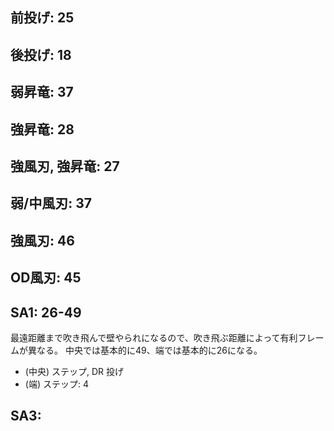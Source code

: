 ## 前投げ: 25

## 後投げ: 18

## 弱昇竜: 37

## 強昇竜: 28

## 強風刃, 強昇竜: 27

## 弱/中風刃: 37

## 強風刃: 46

## OD風刃: 45

## SA1: 26-49

最遠距離まで吹き飛んで壁やられになるので、吹き飛ぶ距離によって有利フレームが異なる。
中央では基本的に49、端では基本的に26になる。

- (中央) ステップ, DR 投げ
- (端) ステップ: 4

## SA3:
